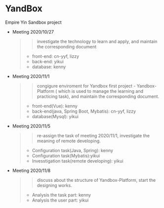 # YandBox
Empire Yin Sandbox project

* Meeting 2020/10/27  
    >> investigate the technology to learn and apply, and maintain the corresponding document  
    > * front-end: cn-yyf, lizzy  
    > * back-end: yikui  
    > * database: kenny  
    
* Meeting 2020/11/1  
    >> congigure enviroment for Yandbox first project - Yandbox-Platform ( which is used to manage the learning and practicing task), and maintain the corresponding document.  
    > * front-end(Vue): kenny
    > * back-end(java, Spring Boot, Mybatis): cn-yyf, lizzy
    > * database(Mysql): yikui  

* Meeting 2020/11/5  
    >> re-assign the task of meeting 2020/11/1, investigate the meaning of remote developing.  
    > * Configuration task(Java, Spring): kenny
    > * Configuration task(Mybatis):yikui
    > * Invesstigation task(remote developing): yikui  

* Meeting 2020/11/8
    >> discuss about the structure of Yandbox-Platform, start the designing works.
    > * Analysis the task part: kenny
    > * Analysis the user part: yikui
    